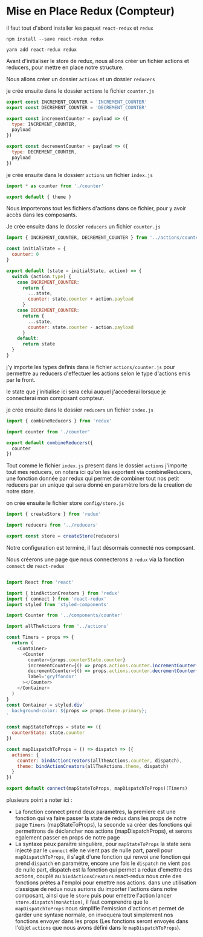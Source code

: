 # Mise en Place Redux (Compteur)

il faut tout d'abord installer les paquet ```react-redux``` et ```redux```

```npm install --save react-redux redux```

```yarn add react-redux redux```


Avant d'initialiser le store de redux, nous allons créer un fichier actions et reducers, pour mettre en place notre structure.

Nous allons créer un dossier ```actions``` et un dossier ```reducers```

je crée ensuite dans le dossier ```actions``` le fichier ```counter.js```

```js
export const INCREMENT_COUNTER = 'INCREMENT_COUNTER'
export const DECREMENT_COUNTER = 'DECREMENT_COUNTER'

export const incrementCounter = payload => ({
  type: INCREMENT_COUNTER,
  payload
})

export const decrementCounter = payload => ({
  type: DECREMENT_COUNTER,
  payload
})

```

je crée ensuite dans le dossierr ```actions``` un fichier ```index.js```

```js
import * as counter from './counter'

export default { theme }

```

Nous importerons tout les fichiers d'actions dans ce fichier, pour y avoir accès dans les composants.

Je crée ensuite dans le dossier ```reducers``` un fichier ```counter.js```

```js
import { INCREMENT_COUNTER, DECREMENT_COUNTER } from '../actions/counter'

const initialState = {
  counter: 0
}

export default (state = initialState, action) => {
  switch (action.type) {
    case INCREMENT_COUNTER:
      return {
        ...state,
        counter: state.counter + action.payload
      }
    case DECREMENT_COUNTER:
      return {
        ...state,
        counter: state.counter - action.payload
      }
    default:
      return state
  }
}
```

j'y importe les types definis dans le fichier ```actions/counter.js``` pour permettre au reducers d'effectuer les actions selon le type d'actions emis par le front.

le state que j'initialise ici sera celui auquel j'accederai lorsque je connecterai mon composant compteur.

je crée ensuite dans le dossier ```reducers``` un fichier ```index.js```

```js
import { combineReducers } from 'redux'

import counter from './counter'

export default combineReducers({
  counter
})

```

Tout comme le fichier ```index.js``` present dans le dossier ```actions``` j'importe tout mes reducers, on notera ici qu'on les exportent via combineReducers, une fonction donnée par redux qui permet de combiner tout nos petit reducers par un unique qui sera donné en paramètre lors de la creation de notre store.

on crée ensuite le fichier store ```config/store.js```

```js
import { createStore } from 'redux'

import reducers from '../reducers'

export const store = createStore(reducers)
```

Notre configuration est terminé, il faut désormais connecté nos composant.

Nous créerons une page que nous connecterons a ```redux``` via la fonction ```connect``` de ```react-redux```  

```js

import React from 'react'

import { bindActionCreators } from 'redux'
import { connect } from 'react-redux'
import styled from 'styled-components'

import Counter from '../components/counter'

import allTheActions from '../actions'

const Timers = props => {
  return (
    <Container>
      <Counter
        counter={props.counterState.counter}
        incrementCounter={() => props.actions.counter.incrementCounter(3)}
        decrementCounter={() => props.actions.counter.decrementCounter(4)}
        label='gryffondor'
      ></Counter>
    </Container>
  )
}
const Container = styled.div`
  background-color: ${props => props.theme.primary};
`

const mapStateToProps = state => ({
  counterState: state.counter
})

const mapDispatchToProps = () => dispatch => ({
  actions: {
    counter: bindActionCreators(allTheActions.counter, dispatch),
    theme: bindActionCreators(allTheActions.theme, dispatch)
  }
})

export default connect(mapStateToProps, mapDispatchToProps)(Timers)

```

plusieurs point a noter ici :

- La fonction connect prend deux paramètres, la premiere est une fonction qui va faire passer la state de redux dans les props de notre page ```Timers``` (mapStateToProps), la seconde va créer des fonctions qui permettrons de déclancher nos actions (mapDispatchProps), et serons egalement passer en props de notre page
- La syntaxe peux paraitre singulière, pour ```mapStateToProps``` la state sera injecté par le ```connect``` elle ne vient pas de nulle part, pareil pour ```mapDispatchToProps```, il s'agit d'une fonction qui renvoi une fonction qui prend ```dispatch``` en paramétre, encore une fois le ```dispatch``` ne vient pas de nulle part, dispatch est la fonction qui permet a redux d'emettre des actions, couplé au ```bindActionsCreators``` react-redux nous crée des fonctions prêtes a l'emploi pour emettre nos actions. dans une utilisation classique de redux nous aurions du importer l'actions dans notre composant, ainsi que le ```store``` puis pour emettre l'action lancer ```store.dispatch(monAction)```, il faut comprendre que le ```mapDispatchToProps``` nous simplifie l'emission d'actions et permet de garder une syntaxe normale, on invoquera tout simplement nos fonctions envoyer dans les props (Les fonctions seront envoyés dans l'objet ```actions``` que nous avons défini dans le ```mapDispatchToProps```).
